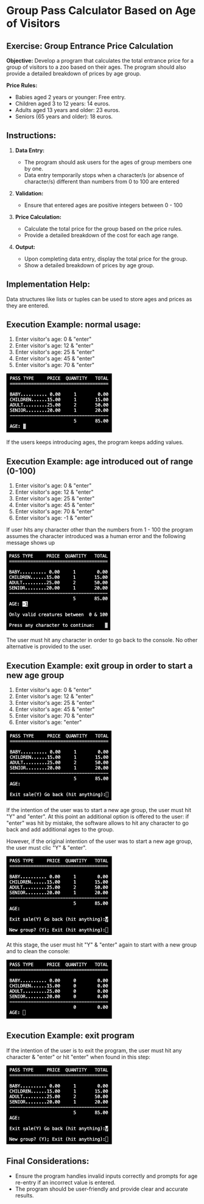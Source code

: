 # Group Pass Calculator Based on Age of Visitors

## Exercise: Group Entrance Price Calculation

**Objective:**
Develop a program that calculates the total entrance price for a group of visitors to a zoo based on their ages. The program should also provide a detailed breakdown of prices by age group.

**Price Rules:**
- Babies aged 2 years or younger: Free entry.
- Children aged 3 to 12 years: 14 euros.
- Adults aged 13 years and older: 23 euros.
- Seniors (65 years and older): 18 euros.

## Instructions:
1. **Data Entry:**
   - The program should ask users for the ages of group members one by one.
   - Data entry temporarily stops when a character/s (or absence of character/s) different than numbers from 0 to 100 are entered

2. **Validation:**
   - Ensure that entered ages are positive integers between 0 - 100

3. **Price Calculation:**
   - Calculate the total price for the group based on the price rules.
   - Provide a detailed breakdown of the cost for each age range.

4. **Output:**
   - Upon completing data entry, display the total price for the group.
   - Show a detailed breakdown of prices by age group.

## Implementation Help:
Data structures like lists or tuples can be used to store ages and prices as they are entered.

## Execution Example: normal usage:

1. Enter visitor's age: 0 & "enter"
2. Enter visitor's age: 12 & "enter"
3. Enter visitor's age: 25 & "enter"
4. Enter visitor's age: 45 & "enter"
5. Enter visitor's age: 70 & "enter"

![Console View 0](static/images/console_view0.png "Console View 0")

If the users keeps introducing ages, the program keeps adding values.

## Execution Example: age introduced out of range (0-100)

1. Enter visitor's age: 0 & "enter"
2. Enter visitor's age: 12 & "enter"
3. Enter visitor's age: 25 & "enter"
4. Enter visitor's age: 45 & "enter"
5. Enter visitor's age: 70 & "enter"
6. Enter visitor's age: -1 & "enter"

If user hits any character other than the numbers from 1 - 100 the program assumes the character introduced was a human error and the following message shows up

![Console View 1](static/images/console_view1.png "Console View 1")

The user must hit any character in order to go back to the console. No other alternative is provided to the user.

## Execution Example: exit group in order to start a new age group

1. Enter visitor's age: 0 & "enter"
2. Enter visitor's age: 12 & "enter"
3. Enter visitor's age: 25 & "enter"
4. Enter visitor's age: 45 & "enter"
5. Enter visitor's age: 70 & "enter"
6. Enter visitor's age: "enter"

![Console View 2](static/images/console_view2.png "Console View 2")

If the intention of the user was to start a new age group, the user must hit "Y" and "enter". At this point an additional option is offered to the user: if "enter" was hit by mistake, the software allows to hit any character to go back and add additional ages to the group.

However, if the original intention of the user was to start a new age group, the user must clic "Y" & "enter".

![Console View 3](static/images/console_view3.png "Console View 3")

At this stage, the user must hit "Y" & "enter" again to start with a new group and to clean the console:

![Console View 4](static/images/console_view4.png "Console View 4")

## Execution Example: exit program

If the intention of the user is to exit the program, the user must hit any character & "enter" or hit "enter" when found in this step:

![Console View 3](static/images/console_view3.png "Console View 3")

## Final Considerations:
- Ensure the program handles invalid inputs correctly and prompts for age re-entry if an incorrect value is entered.
- The program should be user-friendly and provide clear and accurate results.